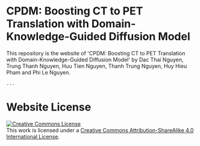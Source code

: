# CPDM: Boosting CT to PET Translation with Domain-Knowledge-Guided Diffusion Model


This repository is the website of 'CPDM: Boosting CT to PET Translation with Domain-Knowledge-Guided Diffusion Model' by Dac Thai Nguyen, Trung Thanh Nguyen, Huu Tien Nguyen, Thanh Trung Nguyen, Huy Hieu Pham and Phi Le Nguyen.
```
...
```

# Website License
<a rel="license" href="http://creativecommons.org/licenses/by-sa/4.0/"><img alt="Creative Commons License" style="border-width:0" src="https://i.creativecommons.org/l/by-sa/4.0/88x31.png" /></a><br />This work is licensed under a <a rel="license" href="http://creativecommons.org/licenses/by-sa/4.0/">Creative Commons Attribution-ShareAlike 4.0 International License</a>.
